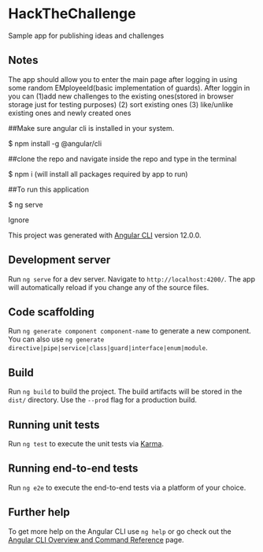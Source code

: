 # HackTheChallenge
 Sample app for publishing ideas and challenges
 
 ## Notes
 The app should allow you to enter the main page after logging in using some random EMployeeId(basic implementation of guards).
 After loggin in you can (1)add new challenges to the existing ones(stored in browser storage just for testing purposes)
  (2) sort existing ones
  (3) like/unlike existing ones and newly created ones
  
  
##Make sure angular cli is installed in your system.


$ npm install -g @angular/cli


##clone the repo and navigate inside the repo and type in the terminal


$ npm i (will install all packages required by app to run)


##To run this application


$ ng serve


Ignore

This project was generated with [Angular CLI](https://github.com/angular/angular-cli) version 12.0.0.

## Development server

Run `ng serve` for a dev server. Navigate to `http://localhost:4200/`. The app will automatically reload if you change any of the source files.

## Code scaffolding

Run `ng generate component component-name` to generate a new component. You can also use `ng generate directive|pipe|service|class|guard|interface|enum|module`.

## Build

Run `ng build` to build the project. The build artifacts will be stored in the `dist/` directory. Use the `--prod` flag for a production build.

## Running unit tests

Run `ng test` to execute the unit tests via [Karma](https://karma-runner.github.io).

## Running end-to-end tests

Run `ng e2e` to execute the end-to-end tests via a platform of your choice.

## Further help

To get more help on the Angular CLI use `ng help` or go check out the [Angular CLI Overview and Command Reference](https://angular.io/cli) page.

